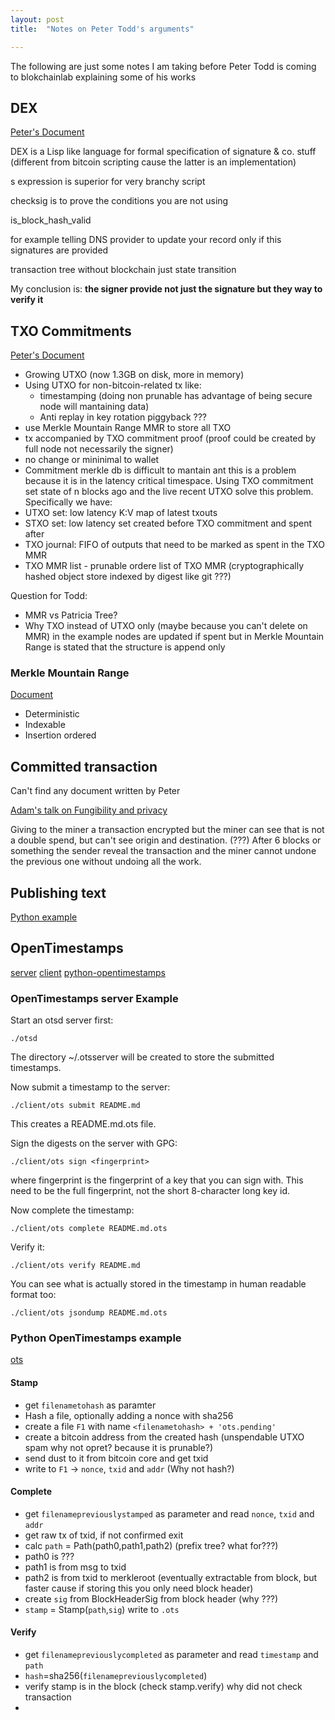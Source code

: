 ```yaml
---
layout: post
title:  "Notes on Peter Todd's arguments"

---
```


The following are just some notes I am taking before Peter Todd is coming to blokchainlab explaining some of his works

## DEX

[Peter's Document](https://github.com/WebOfTrustInfo/ID2020DesignWorkshop/blob/master/topics-and-advance-readings/DexPredicatesForSmarterSigs.md)

DEX is a Lisp like language for formal specification of signature & co. stuff (different from bitcoin scripting cause the latter is an implementation)

s expression is superior for very branchy script

checksig <pubkey> <sig> <msg>
is to prove the conditions you are not using

is_block_hash_valid

for example telling DNS provider to update your record only if this signatures are provided

transaction tree without blockchain just state transition

My conclusion is: **the signer provide not just the signature but they way to verify it**


## TXO Commitments

[Peter's Document](https://petertodd.org/2016/delayed-txo-commitments#fn:pettycoin-utxo)

- Growing UTXO (now 1.3GB on disk, more in memory)
- Using UTXO for non-bitcoin-related tx like:
  - timestamping (doing non prunable has advantage of being secure node will mantaining data)
  - Anti replay in key rotation piggyback ???
- use Merkle Mountain Range MMR to store all TXO
- tx accompanied by TXO commitment proof (proof could be created by full node not necessarily the signer)
- no change or mininimal to wallet
- Commitment merkle db is difficult to mantain ant this is a problem because it is in the latency critical timespace. Using TXO commitment set state of n blocks ago and the live recent UTXO solve this problem. Specifically we have:
 - UTXO set: low latency K:V map of latest txouts
 - STXO set: low latency set created before TXO commitment and spent after
 - TXO journal: FIFO of outputs that need to be marked as spent in the TXO MMR
 - TXO MMR list - prunable ordere list of TXO MMR (cryptographically hashed object store indexed by digest like git ???)


Question for Todd:
- MMR vs Patricia Tree?
- Why TXO instead of UTXO only (maybe because you can't delete on MMR) in the example nodes are updated if spent but in Merkle Mountain Range is stated that the structure is append only


### Merkle Mountain Range

[Document](https://github.com/opentimestamps/opentimestamps-server/blob/master/doc/merkle-mountain-range.md)

- Deterministic
- Indexable
- Insertion ordered

## Committed transaction

Can't find any document written by Peter

[Adam's talk on Fungibility and privacy](http://diyhpl.us/wiki/transcripts/bitcoin-adam3us-fungibility-privacy/)

Giving to the miner a transaction encrypted but the miner can see that is not a double spend, but can't see origin and destination. (???)
After 6 blocks or something the sender reveal the transaction and the miner cannot undone the previous one  without undoing all the work.

## Publishing text

[Python example](https://github.com/petertodd/python-bitcoinlib/blob/master/examples/publish-text.py)

## OpenTimestamps

[server](https://github.com/opentimestamps/opentimestamps-server)
[client](https://github.com/opentimestamps/opentimestamps-client)
[python-opentimestamps](https://github.com/petertodd/python-opentimestamps)

### OpenTimestamps server Example

Start an otsd server first:

    ./otsd

The directory ~/.otsserver will be created to store the submitted timestamps.

Now submit a timestamp to the server:

    ./client/ots submit README.md

This creates a README.md.ots file.

Sign the digests on the server with GPG:

    ./client/ots sign <fingerprint>

where fingerprint is the fingerprint of a key that you can sign with. This need
to be the full fingerprint, not the short 8-character long key id.

Now complete the timestamp:

    ./client/ots complete README.md.ots

Verify it:

    ./client/ots verify README.md

You can see what is actually stored in the timestamp in human readable format too:

    ./client/ots jsondump README.md.ots

### Python OpenTimestamps example

[ots](https://github.com/petertodd/python-opentimestamps/blob/master/ots)


#### Stamp

* get `filenametohash` as paramter
* Hash a file, optionally adding a nonce with sha256
* create a file `F1` with name `<filenametohash> + 'ots.pending'`
* create a bitcoin address from the created hash  (unspendable UTXO spam why not opret? because it is prunable?)
* send dust to it from bitcoin core and get txid
* write to `F1` -> `nonce`, `txid` and `addr` (Why not hash?)


#### Complete

* get `filenamepreviouslystamped` as parameter and read `nonce`, `txid` and `addr`
* get raw tx of txid, if not confirmed exit
* calc `path` = Path(path0,path1,path2) (prefix tree? what for???)
 * path0 is ???
 * path1 is from msg to txid
 * path2 is from txid to merkleroot (eventually extractable from block, but faster cause if storing this you only need block header)
* create `sig` from BlockHeaderSig from block header (why ???)
* `stamp` = Stamp(`path`,`sig`) write to `.ots`


#### Verify

* get `filenamepreviouslycompleted` as parameter and read `timestamp` and `path`
* `hash`=sha256(`filenamepreviouslycompleted`)
* verify stamp is in the block (check stamp.verify) why did not check transaction
*
